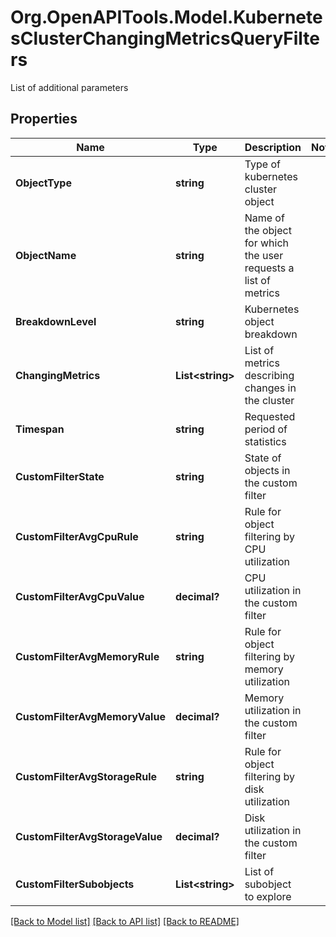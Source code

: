 # Org.OpenAPITools.Model.KubernetesClusterChangingMetricsQueryFilters
List of additional parameters

## Properties

Name | Type | Description | Notes
------------ | ------------- | ------------- | -------------
**ObjectType** | **string** | Type of kubernetes cluster object | 
**ObjectName** | **string** | Name of the object for which the user requests a list of metrics | 
**BreakdownLevel** | **string** | Kubernetes object breakdown | 
**ChangingMetrics** | **List&lt;string&gt;** | List of metrics describing changes in the cluster | 
**Timespan** | **string** | Requested period of statistics | 
**CustomFilterState** | **string** | State of objects in the custom filter | 
**CustomFilterAvgCpuRule** | **string** | Rule for object filtering by CPU utilization | 
**CustomFilterAvgCpuValue** | **decimal?** | CPU utilization in the custom filter | 
**CustomFilterAvgMemoryRule** | **string** | Rule for object filtering by memory utilization | 
**CustomFilterAvgMemoryValue** | **decimal?** | Memory utilization in the custom filter | 
**CustomFilterAvgStorageRule** | **string** | Rule for object filtering by disk utilization | 
**CustomFilterAvgStorageValue** | **decimal?** | Disk utilization in the custom filter | 
**CustomFilterSubobjects** | **List&lt;string&gt;** | List of subobject to explore | 

[[Back to Model list]](../README.md#documentation-for-models) [[Back to API list]](../README.md#documentation-for-api-endpoints) [[Back to README]](../README.md)

